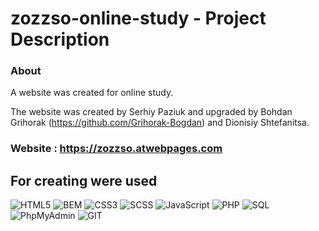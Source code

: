 # zozzso-online-study - Project Description <br>

### About <br/>

A website was created for online study. <br/>

The website was created by Serhiy Paziuk and upgraded by Bohdan Grihorak (https://github.com/Grihorak-Bogdan) and Dionisiy Shtefanitsa.<br/>

### Website : https://zozzso.atwebpages.com <br/>

## For creating were used <br/>

![HTML5](https://img.shields.io/badge/-HTML5-ffffff?style=for-the-badge&logo=html5)
![BEM](https://img.shields.io/badge/-BEM-052534?style=for-the-badge&logo=bem)
![CSS3](https://img.shields.io/badge/-CSS3-264de4?style=for-the-badge&logo=css3)
![SCSS](https://img.shields.io/badge/-SASS/SCSS-264de4?style=for-the-badge&logo=sass)
![JavaScript](https://img.shields.io/badge/-JavaScript-ffffff?style=for-the-badge&logo=javascript)
![PHP](https://img.shields.io/badge/-PHP-090909?style=for-the-badge&logo=php)
![SQL](https://img.shields.io/badge/-SQL-ffffff?style=for-the-badge&logo=mysql)
![PhpMyAdmin](https://img.shields.io/badge/-PhpMyAdmin-ffffff?style=for-the-badge&logo=phpmyadmin)
![GIT](https://img.shields.io/badge/-GIT-ffffff?style=for-the-badge&logo=git)
